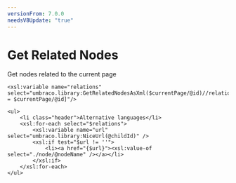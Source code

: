 ```yaml
---
versionFrom: 7.0.0
needsV8Update: "true"
---
```


# Get Related Nodes
Get nodes related to the current page

	<xsl:variable name="relations" select="umbraco.library:GetRelatedNodesAsXml($currentPage/@id)//relation[@parentId = $currentPage/@id]"/>

	<ul>
		<li class="header">Alternative languages</li>
		<xsl:for-each select="$relations">
			<xsl:variable name="url" select="umbraco.library:NiceUrl(@childId)" />
			<xsl:if test="$url != ''">
				<li><a href="{$url}"><xsl:value-of select="./node/@nodeName" /></a></li>
			</xsl:if>
		</xsl:for-each>
	</ul>